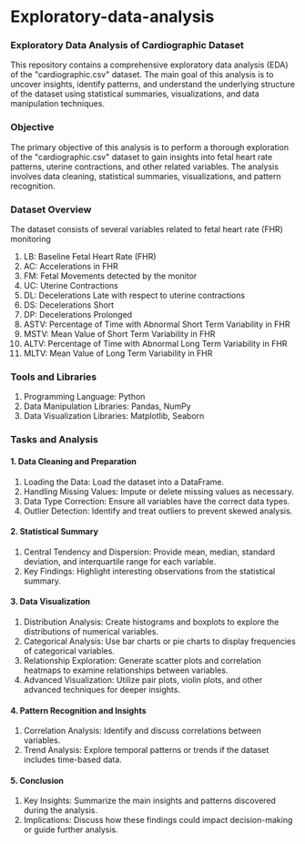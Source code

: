 # Exploratory-data-analysis
### Exploratory Data Analysis of Cardiographic Dataset
This repository contains a comprehensive exploratory data analysis (EDA) of the "cardiographic.csv" dataset. The main goal of this analysis is to uncover insights, identify patterns, and understand the underlying structure of the dataset using statistical summaries, visualizations, and data manipulation techniques.

### Objective
The primary objective of this analysis is to perform a thorough exploration of the "cardiographic.csv" dataset to gain insights into fetal heart rate patterns, uterine contractions, and other related variables. The analysis involves data cleaning, statistical summaries, visualizations, and pattern recognition.

### Dataset Overview
The dataset consists of several variables related to fetal heart rate (FHR) monitoring

1. LB: Baseline Fetal Heart Rate (FHR)
2. AC: Accelerations in FHR
3. FM: Fetal Movements detected by the monitor
4. UC: Uterine Contractions
5. DL: Decelerations Late with respect to uterine contractions
6. DS: Decelerations Short
7. DP: Decelerations Prolonged
8. ASTV: Percentage of Time with Abnormal Short Term Variability in FHR
9. MSTV: Mean Value of Short Term Variability in FHR
10. ALTV: Percentage of Time with Abnormal Long Term Variability in FHR
11. MLTV: Mean Value of Long Term Variability in FHR
### Tools and Libraries
1. Programming Language: Python
2. Data Manipulation Libraries: Pandas, NumPy
3. Data Visualization Libraries: Matplotlib, Seaborn

### Tasks and Analysis
#### 1. Data Cleaning and Preparation
1. Loading the Data: Load the dataset into a DataFrame.
2. Handling Missing Values: Impute or delete missing values as necessary.
3. Data Type Correction: Ensure all variables have the correct data types.
4. Outlier Detection: Identify and treat outliers to prevent skewed analysis.
#### 2. Statistical Summary
1. Central Tendency and Dispersion: Provide mean, median, standard deviation, and interquartile range for each variable.
2. Key Findings: Highlight interesting observations from the statistical summary.
#### 3. Data Visualization
1. Distribution Analysis: Create histograms and boxplots to explore the distributions of numerical variables.
2. Categorical Analysis: Use bar charts or pie charts to display frequencies of categorical variables.
3. Relationship Exploration: Generate scatter plots and correlation heatmaps to examine relationships between variables.
4. Advanced Visualization: Utilize pair plots, violin plots, and other advanced techniques for deeper insights.
#### 4. Pattern Recognition and Insights
1. Correlation Analysis: Identify and discuss correlations between variables.
2. Trend Analysis: Explore temporal patterns or trends if the dataset includes time-based data.
#### 5. Conclusion
1. Key Insights: Summarize the main insights and patterns discovered during the analysis.
2. Implications: Discuss how these findings could impact decision-making or guide further analysis.
